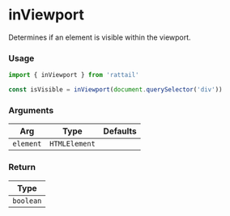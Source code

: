 # inViewport

Determines if an element is visible within the viewport.

### Usage

```ts
import { inViewport } from 'rattail'

const isVisible = inViewport(document.querySelector('div'))
```

### Arguments

| Arg       | Type          | Defaults |
| --------- | ------------- | -------- |
| `element` | `HTMLElement` |          |

### Return

| Type      |
| --------- |
| `boolean` |
